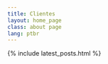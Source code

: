 ```yaml
---
title: Clientes
layout: home_page
class: about page
lang: ptbr
---
```


{% include latest_posts.html %}
